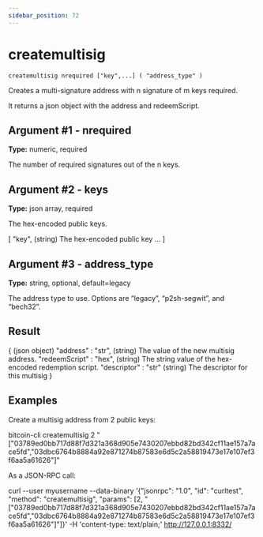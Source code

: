 ```yaml
---
sidebar_position: 72
---
```

# createmultisig

`createmultisig nrequired ["key",...] ( "address_type" )`

Creates a multi-signature address with n signature of m keys required.

It returns a json object with the address and redeemScript.

## Argument #1 - nrequired

**Type:** numeric, required

The number of required signatures out of the n keys.

## Argument #2 - keys

**Type:** json array, required

The hex-encoded public keys.

[
  "key",      (string) The hex-encoded public key
  ...
]

## Argument #3 - address\_type

**Type:** string, optional, default=legacy

The address type to use. Options are “legacy”, “p2sh-segwit”, and “bech32”.

## Result

{                            (json object)
  "address" : "str",         (string) The value of the new multisig address.
  "redeemScript" : "hex",    (string) The string value of the hex-encoded redemption script.
  "descriptor" : "str"       (string) The descriptor for this multisig
}

## Examples

Create a multisig address from 2 public keys:

bitcoin-cli createmultisig 2 "[\"03789ed0bb717d88f7d321a368d905e7430207ebbd82bd342cf11ae157a7ace5fd\",\"03dbc6764b8884a92e871274b87583e6d5c2a58819473e17e107ef3f6aa5a61626\"]"

As a JSON-RPC call:

curl --user myusername --data-binary '{"jsonrpc": "1.0", "id": "curltest", "method": "createmultisig", "params": [2, "[\"03789ed0bb717d88f7d321a368d905e7430207ebbd82bd342cf11ae157a7ace5fd\",\"03dbc6764b8884a92e871274b87583e6d5c2a58819473e17e107ef3f6aa5a61626\"]"]}' -H 'content-type: text/plain;' http://127.0.0.1:8332/